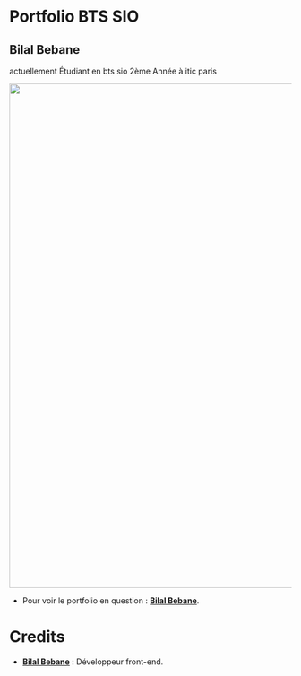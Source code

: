 # Portfolio BTS SIO
## Bilal Bebane

<p> actuellement Étudiant en bts sio 2ème Année à itic paris </p>

<p align="center">
	<img src="./asset/Readme.png" width="900">
</p>

* Pour voir le portfolio en question : **[Bilal Bebane](https://github.com/firebebane/ePortfolio)**.

# Credits

* [**Bilal Bebane**](https://github.com/firebebane) : Développeur front-end.
